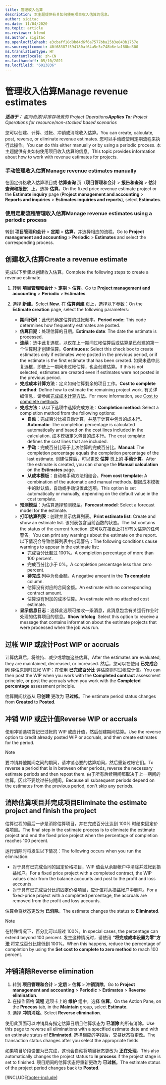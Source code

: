 ```yaml
---
title: 管理收入估算
description: 本主题提供有关如何使用项目收入估算的信息。
author: sigitac
ms.date: 11/04/2020
ms.topic: article
ms.reviewer: kfend
ms.author: sigitac
ms.openlocfilehash: e3cbaff18d8bd4d6f6a7577bba25b3e843b1757e
ms.sourcegitcommit: 40f68387f594180af64a5e5c748b6efa188bd300
ms.translationtype: HT
ms.contentlocale: zh-CN
ms.lasthandoff: 05/10/2021
ms.locfileid: "6013836"
---
```

# <a name="manage-revenue-estimates"></a><span data-ttu-id="ca298-103">管理收入估算</span><span class="sxs-lookup"><span data-stu-id="ca298-103">Manage revenue estimates</span></span>

<span data-ttu-id="ca298-104">_**适用于：** 面向资源/非库存场景的 Project Operations_</span><span class="sxs-lookup"><span data-stu-id="ca298-104">_**Applies To:** Project Operations for resource/non-stocked based scenarios_</span></span>

<span data-ttu-id="ca298-105">您可以创建、计算、过帐、冲销或消除收入估算。</span><span class="sxs-lookup"><span data-stu-id="ca298-105">You can create, calculate, post, reverse, or eliminate revenue estimates.</span></span> <span data-ttu-id="ca298-106">您可以手动或使用定期流程来执行此操作。</span><span class="sxs-lookup"><span data-stu-id="ca298-106">You can do this either manually or by using a periodic process.</span></span> <span data-ttu-id="ca298-107">本主题提供有关如何使用项目收入估算的信息。</span><span class="sxs-lookup"><span data-stu-id="ca298-107">This topic provides information about how to work with revenue estimates for projects.</span></span>

### <a name="manage-revenue-estimates-manually"></a><span data-ttu-id="ca298-108">手动管理收入估算</span><span class="sxs-lookup"><span data-stu-id="ca298-108">Manage revenue estimates manually</span></span>

<span data-ttu-id="ca298-109">在固定价格收入估算项目或 **估算查询** 页（**项目管理和会计** > **报告和查询** > **估计查询和报告**）上，选择 **估算**。</span><span class="sxs-lookup"><span data-stu-id="ca298-109">On the fixed price revenue estimate project or the **Estimate inquiry** page (**Project management and accounting** > **Reports and inquiries** > **Estimates inquiries and reports**), select **Estimates**.</span></span>

### <a name="manage-revenue-estimates-using-a-periodic-process"></a><span data-ttu-id="ca298-110">使用定期流程管理收入估算</span><span class="sxs-lookup"><span data-stu-id="ca298-110">Manage revenue estimates using a periodic process</span></span>

<span data-ttu-id="ca298-111">转到 **项目管理和会计** > **定期** > **估算**，并选择相应的流程。</span><span class="sxs-lookup"><span data-stu-id="ca298-111">Go to **Project management and accounting** > **Periodic** > **Estimates** and select the corresponding process.</span></span>

## <a name="create-a-revenue-estimate"></a><span data-ttu-id="ca298-112">创建收入估算</span><span class="sxs-lookup"><span data-stu-id="ca298-112">Create a revenue estimate</span></span>

<span data-ttu-id="ca298-113">完成以下步骤以创建收入估算。</span><span class="sxs-lookup"><span data-stu-id="ca298-113">Complete the following steps to create a revenue estimate.</span></span> 

1. <span data-ttu-id="ca298-114">转到 **项目管理和会计** > **定期** > **估算**。</span><span class="sxs-lookup"><span data-stu-id="ca298-114">Go to **Project management and accounting** > **Periodic** > **Estimates**.</span></span>
2. <span data-ttu-id="ca298-115">选择 **新建**。</span><span class="sxs-lookup"><span data-stu-id="ca298-115">Select **New**.</span></span> <span data-ttu-id="ca298-116">在 **估算创建** 页上，选择以下参数：</span><span class="sxs-lookup"><span data-stu-id="ca298-116">On the **Estimate creation** page, select the following parameters:</span></span>

   - <span data-ttu-id="ca298-117">**期间代码**：此代码确定估算的过帐频率。</span><span class="sxs-lookup"><span data-stu-id="ca298-117">**Period code**: This code determines how frequently estimates are posted.</span></span>
   - <span data-ttu-id="ca298-118">**估算日期**：处理估算的日期。</span><span class="sxs-lookup"><span data-stu-id="ca298-118">**Estimate date**: The date the estimate is processed.</span></span>
   - <span data-ttu-id="ca298-119">**连续**：选中此复选框，以仅在上一期间过帐估算后或估算是已创建的第一个估算时才创建估算。</span><span class="sxs-lookup"><span data-stu-id="ca298-119">**Continuous**: Select this check box to create estimates only if estimates were posted in the previous period, or if the estimate is the first estimate that has been created.</span></span> <span data-ttu-id="ca298-120">如果未选中此复选框，即使上一期间未过帐估算，也会创建估算。</span><span class="sxs-lookup"><span data-stu-id="ca298-120">If this is not selected, estimates are created even if estimates were not posted in the previous period.</span></span>
   - <span data-ttu-id="ca298-121">**完成成本计算方法**：定义如何估算剩余的项目工作。</span><span class="sxs-lookup"><span data-stu-id="ca298-121">**Cost to complete method**: Define how to estimate the remaining project work.</span></span> <span data-ttu-id="ca298-122">有关详细信息，请参阅[完成成本计算方法](cost-complete-methods.md)。</span><span class="sxs-lookup"><span data-stu-id="ca298-122">For more information, see [Cost to complete methods](cost-complete-methods.md).</span></span>
   - <span data-ttu-id="ca298-123">**完成方法**：从以下选项中选择完成方法：</span><span class="sxs-lookup"><span data-stu-id="ca298-123">**Completion method**: Select a completion method from the following options:</span></span>
     - <span data-ttu-id="ca298-124">**自动**：完成百分比被自动计算，并基于计算中包含的成本行。</span><span class="sxs-lookup"><span data-stu-id="ca298-124">**Automatic**: The completion percentage is calculated automatically and based on the cost lines included in the calculation.</span></span> <span data-ttu-id="ca298-125">成本模板定义包含的成本行。</span><span class="sxs-lookup"><span data-stu-id="ca298-125">The cost template defines the cost lines that are included.</span></span>
     - <span data-ttu-id="ca298-126">**手动**：完成百分比等于上次估算的完成百分比。</span><span class="sxs-lookup"><span data-stu-id="ca298-126">**Manual**: The completion percentage equals the completion percentage of the last estimate.</span></span> <span data-ttu-id="ca298-127">创建估算后，可以更改 **估算** 页上的 **手动计算**。</span><span class="sxs-lookup"><span data-stu-id="ca298-127">After the estimate is created, you can change the **Manual calculation** on the **Estimates** page.</span></span>
     - <span data-ttu-id="ca298-128">**从成本模板**：自动和手动方法相结合。</span><span class="sxs-lookup"><span data-stu-id="ca298-128">**From cost template**: A combination of the automatic and manual methods.</span></span> <span data-ttu-id="ca298-129">根据成本模板中的默认值，自动或手动设置此选项。</span><span class="sxs-lookup"><span data-stu-id="ca298-129">This option is set automatically or manually, depending on the default value in the cost template.</span></span>
   - <span data-ttu-id="ca298-130">**预测模型**：为估算选择预测模型。</span><span class="sxs-lookup"><span data-stu-id="ca298-130">**Forecast model**: Select a forecast model for the estimate.</span></span>
   - <span data-ttu-id="ca298-131">**打印估算列表**：创建并显示估算列表。</span><span class="sxs-lookup"><span data-stu-id="ca298-131">**Print estimate list**: Create and show an estimate list.</span></span> <span data-ttu-id="ca298-132">该列表包含当前函数的状态。</span><span class="sxs-lookup"><span data-stu-id="ca298-132">The list contains the status of the current function.</span></span> <span data-ttu-id="ca298-133">您可以在报表上打印有关估算的任何警告。</span><span class="sxs-lookup"><span data-stu-id="ca298-133">You can print any warnings about the estimate on the report.</span></span> <span data-ttu-id="ca298-134">以下情况会导致估算列表中出现警告：</span><span class="sxs-lookup"><span data-stu-id="ca298-134">The following conditions cause warnings to appear in the estimate list:</span></span>
     - <span data-ttu-id="ca298-135">完成百分比超过 100%。</span><span class="sxs-lookup"><span data-stu-id="ca298-135">A completion percentage of more than 100 percent.</span></span>
     - <span data-ttu-id="ca298-136">完成百分比小于 0%。</span><span class="sxs-lookup"><span data-stu-id="ca298-136">A completion percentage less than zero percent.</span></span>
     - <span data-ttu-id="ca298-137">**待完成** 列中为负金额。</span><span class="sxs-lookup"><span data-stu-id="ca298-137">A negative amount in the **To complete** column.</span></span>
     - <span data-ttu-id="ca298-138">估算没有对应的合同金额。</span><span class="sxs-lookup"><span data-stu-id="ca298-138">An estimate with no corresponding contract amount.</span></span>
     - <span data-ttu-id="ca298-139">估算没有附加的成本估算。</span><span class="sxs-lookup"><span data-stu-id="ca298-139">An estimate with no attached cost estimate.</span></span>
   - <span data-ttu-id="ca298-140">**显示信息日志**：选择此选项可接收一条消息，此消息包含有关运行作业时处理的估算项目的信息。</span><span class="sxs-lookup"><span data-stu-id="ca298-140">**Show Infolog**: Select this option to receive a message that contains information about the estimate projects that were processed when the job was run.</span></span>


## <a name="post-wip-or-accruals"></a><span data-ttu-id="ca298-141">过帐 WIP 或应计</span><span class="sxs-lookup"><span data-stu-id="ca298-141">Post WIP or accruals</span></span>

<span data-ttu-id="ca298-142">计算估算后，将维持、减少或增加这些估算。</span><span class="sxs-lookup"><span data-stu-id="ca298-142">After the estimates are evaluated, they are maintained, decreased, or increased.</span></span> <span data-ttu-id="ca298-143">然后，您可以在使用 **已完成合同** 评估原则时过帐 WIP；在使用 **已完成百分比** 评估原则时过帐应计值。</span><span class="sxs-lookup"><span data-stu-id="ca298-143">You can then post the WIP when you work with the **Completed contract** assessment principle, or post the accruals when you work with the **Completed percentage** assessment principle.</span></span>
  
<span data-ttu-id="ca298-144">估算期间状态从 **已创建** 更改为 **已过帐**。</span><span class="sxs-lookup"><span data-stu-id="ca298-144">The estimate period status changes from **Created** to **Posted**.</span></span>

## <a name="reverse-wip-or-accruals"></a><span data-ttu-id="ca298-145">冲销 WIP 或应计值</span><span class="sxs-lookup"><span data-stu-id="ca298-145">Reverse WIP or accruals</span></span>

<span data-ttu-id="ca298-146">使用冲销选项贷记已过帐的 WIP 或应计值，然后创建期间估算。</span><span class="sxs-lookup"><span data-stu-id="ca298-146">Use the reverse option to credit already posted WIP or accruals, and then create estimates for the period.</span></span>

> [!NOTE]
> <span data-ttu-id="ca298-147">要冲销其他期间之间的期间，请冲销必要的估算期间，然后重新过帐它们。</span><span class="sxs-lookup"><span data-stu-id="ca298-147">To reverse a period that is in between other periods, reverse the necessary estimate periods and then repost them.</span></span> <span data-ttu-id="ca298-148">由于所有后续期间都取决于上一期间的估算，因此不要跳过任何期间。</span><span class="sxs-lookup"><span data-stu-id="ca298-148">Because all subsequent periods depend on the estimates from the previous period, don't skip any periods.</span></span>

## <a name="eliminate-the-estimate-project-and-finish-the-project"></a><span data-ttu-id="ca298-149">消除估算项目并完成项目</span><span class="sxs-lookup"><span data-stu-id="ca298-149">Eliminate the estimate project and finish the project</span></span>

<span data-ttu-id="ca298-150">估算过程的最后一步是消除估算项目，并在完成百分比达到 100% 时结束固定价格项目。</span><span class="sxs-lookup"><span data-stu-id="ca298-150">The final step in the estimate process is to eliminate the estimate project and end the fixed price project when the percentage of completion reaches 100 percent.</span></span>

<span data-ttu-id="ca298-151">运行消除时将发生以下情况：</span><span class="sxs-lookup"><span data-stu-id="ca298-151">The following occurs when you run the elimination:</span></span>

- <span data-ttu-id="ca298-152">对于具有已完成合同的固定价格项目，WIP 值会从余额帐户中清除并过帐到损益帐户。</span><span class="sxs-lookup"><span data-stu-id="ca298-152">For a fixed price project with a completed contract, the WIP values clear from the balance accounts and post to the profit and loss accounts.</span></span>
- <span data-ttu-id="ca298-153">对于具有已完成百分比的固定价格项目，应计值将从损益帐户中删除。</span><span class="sxs-lookup"><span data-stu-id="ca298-153">For a fixed-price project with a completed percentage, the accruals are removed from the profit and loss accounts.</span></span>

<span data-ttu-id="ca298-154">估算会将状态更改为 **已消除**。</span><span class="sxs-lookup"><span data-stu-id="ca298-154">The estimate changes the status to **Eliminated**.</span></span>

> [!NOTE]
> <span data-ttu-id="ca298-155">在特殊情况下，百分比可以超过 100%。</span><span class="sxs-lookup"><span data-stu-id="ca298-155">In special cases, the percentage can extend beyond 100 percent.</span></span> <span data-ttu-id="ca298-156">发生这种情况时，请使用 **“将完成成本设置为零”方法** 将完成百分比降低到 100%。</span><span class="sxs-lookup"><span data-stu-id="ca298-156">When this happens, reduce the percentage of completion by using the **Set cost to complete to zero method** to reach 100 percent.</span></span>

## <a name="reverse-elimination"></a><span data-ttu-id="ca298-157">冲销消除</span><span class="sxs-lookup"><span data-stu-id="ca298-157">Reverse elimination</span></span>

1. <span data-ttu-id="ca298-158">转到 **项目管理和会计** > **定期** > **估算** > **冲销消除**。</span><span class="sxs-lookup"><span data-stu-id="ca298-158">Go to **Project management and accounting** > **Periodic** > **Estimates** > **Reverse elimination**.</span></span> 
2. <span data-ttu-id="ca298-159">在操作窗格 **流程** 选项卡上的 **维护** 组中，选择 **估算**。</span><span class="sxs-lookup"><span data-stu-id="ca298-159">On the Action Pane, on the **Process** tab, in the **Maintain** group, select **Estimate**.</span></span> 
3. <span data-ttu-id="ca298-160">选择 **冲销消除**。</span><span class="sxs-lookup"><span data-stu-id="ca298-160">Select **Reverse elimination**.</span></span>

<span data-ttu-id="ca298-161">使用此页面可以冲销具有指定估算日期且估算状态为 **已消除** 的所有消除。</span><span class="sxs-lookup"><span data-stu-id="ca298-161">Use this page to reverse all eliminations with a specified estimate date and with an estimate status of **Eliminated**.</span></span> <span data-ttu-id="ca298-162">选择相应的字段后，交易状态将更改。</span><span class="sxs-lookup"><span data-stu-id="ca298-162">The transaction status changes after you select the appropriate fields.</span></span>

<span data-ttu-id="ca298-163">如果项目阶段设置为已完成，这也会自动将项目状态更改为 **正在处理**。</span><span class="sxs-lookup"><span data-stu-id="ca298-163">This also automatically changes the project status to **In process** if the project stage is set to finished.</span></span> <span data-ttu-id="ca298-164">项目期间的估算状态将重新更改为 **已过帐**。</span><span class="sxs-lookup"><span data-stu-id="ca298-164">The estimate status of the project period changes back to **Posted**.</span></span>


[!INCLUDE[footer-include](../includes/footer-banner.md)]